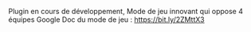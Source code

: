 Plugin en cours de développement, 
Mode de jeu innovant qui oppose 4 équipes
Google Doc du mode de jeu : https://bit.ly/2ZMttX3
